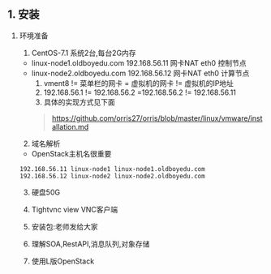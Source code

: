 ## 1. 安装
1. 环境准备
    1. CentOS-7.1 系统2台,每台2G内存
    + linux-node1.oldboyedu.com 192.168.56.11 网卡NAT eth0 控制节点
    + linux-node2.oldboyedu.com 192.168.56.12 网卡NAT eth0 计算节点
        1. vment8       != 菜单栏的网卡   = 虚拟机的网卡  != 虚拟机的IP地址
        2. 192.168.56.1 != 192.168.56.2 =192.168.56.2 != 192.168.56.11
        3. 具体的实现方式见下面
        > https://github.com/orris27/orris/blob/master/linux/vmware/installation.md
        
        
    
    2. 域名解析
    + OpenStack主机名很重要
    ```
    192.168.56.11 linux-node1 linux-node1.oldboyedu.com
    192.168.56.12 linux-node2 linux-node2.oldboyedu.com
    ```
    3. 硬盘50G
    
    4. Tightvnc view VNC客户端
    
    5. 安装包:老师发给大家
    
    6. 理解SOA,RestAPI,消息队列,对象存储
    
    7. 使用L版OpenStack
